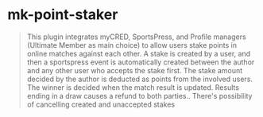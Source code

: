 # mk-point-staker
> This plugin integrates myCRED, SportsPress, and Profile managers (Ultimate Member as main choice) to allow users stake points in online matches against each other. A stake is created by a user, and then a sportspress event is automatically created between the author and any other user who accepts the stake first. The stake amount decided by the author is deducted as points from the involved users. The winner is decided when the match result is updated. Results ending in a draw causes a refund to both parties.. There's possibility of cancelling created and unaccepted stakes